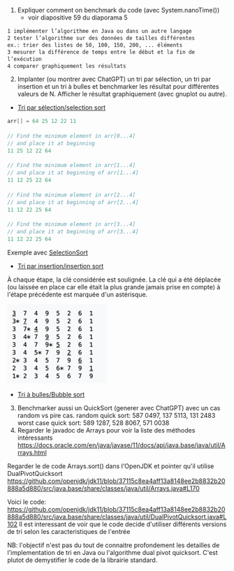 1. Expliquer comment on benchmark du code (avec System.nanoTime())
	- voir diapositive 59 du diaporama 5
```text
1 implémenter l’algorithme en Java ou dans un autre langage
2 tester l’algorithme sur des données de tailles différentes
ex.: trier des listes de 50, 100, 150, 200, ... éléments
3 mesurer la différence de temps entre le début et la fin de l’exécution
4 comparer graphiquement les résultats
```

2. Implanter (ou montrer avec ChatGPT) un tri par sélection, un tri par insertion et un tri à bulles et benchmarker les 
résultat pour différentes valeurs de N. 
Afficher le résultat graphiquement (avec gnuplot ou autre).

- [Tri par sélection/selection sort](https://en.wikipedia.org/wiki/Selection_sort)
```java
arr[] = 64 25 12 22 11

// Find the minimum element in arr[0...4]
// and place it at beginning
11 25 12 22 64

// Find the minimum element in arr[1...4]
// and place it at beginning of arr[1...4]
11 12 25 22 64

// Find the minimum element in arr[2...4]
// and place it at beginning of arr[2...4]
11 12 22 25 64

// Find the minimum element in arr[3...4]
// and place it at beginning of arr[3...4]
11 12 22 25 64 
```
Exemple avec [SelectionSort](https://chat.openai.com/share/3ac4fdb3-5518-4289-9a8b-778788aa699f)

- [Tri par insertion/insertion sort](https://en.wikipedia.org/wiki/Insertion_sort)

À chaque étape, la clé considérée est soulignée. 
La clé qui a été déplacée (ou laissée en place car elle était la plus grande jamais prise en compte) 
à l'étape précédente est marquée d'un astérisque.

![img.png](img.png)

- [Tri à bulles/Bubble sort](https://en.wikipedia.org/wiki/Bubble_sort)

3. Benchmarker aussi un QuickSort (generer avec ChatGPT) avec un cas random vs pire cas.
random quick sort: 587 0497, 137 5113, 131 2483
worst case quick sort: 589 1287, 528 8067, 571 0038
4. Regarder le javadoc de Arrays pour voir la liste des méthodes intéressants
https://docs.oracle.com/en/java/javase/11/docs/api/java.base/java/util/Arrays.html

Regarder le de code Arrays.sort() dans l'OpenJDK et pointer qu'il utilise DualPivotQuicksort
https://github.com/openjdk/jdk11/blob/37115c8ea4aff13a8148ee2b8832b20888a5d880/src/java.base/share/classes/java/util/Arrays.java#L170

Voici le code:
https://github.com/openjdk/jdk11/blob/37115c8ea4aff13a8148ee2b8832b20888a5d880/src/java.base/share/classes/java/util/DualPivotQuicksort.java#L102
Il est interessant de voir que le code decide d'utiliser différents versions de tri selon les caracteristiques de l'entrée

NB: l'objectif n'est pas du tout de connaitre profondement les detailles de l'implementation de tri en Java ou l'algorithme dual pivot quicksort. C'est plutot de demystifier le code de la librairie standard.